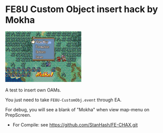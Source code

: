 # FE8U Custom Object insert hack by Mokha

![image](gfx/effect.gif)


A test to insert own OAMs.

You just need to take `FE8U-CustomObj.event` through EA.

For debug, you will see a blank of "Mokha" when view map-menu on PrepScreen.

* For Compile:
see https://github.com/StanHash/FE-CHAX.git